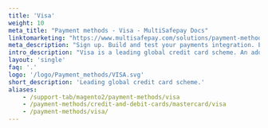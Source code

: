 ```yaml
---
title: 'Visa'
weight: 10
meta_title: "Payment methods - Visa - MultiSafepay Docs"
linktomarketing: "https://www.multisafepay.com/solutions/payment-methods/visa"
meta_description: "Sign up. Build and test your payments integration. Explore our products and services. Use our API Reference, SDKs, and wrappers. Get support."
intro_description: "Visa is a leading global credit card scheme. An additional layer of security is provided by Verified by Visa (Visa's version of 3D Secure), which requires cardholders to verify their identity."
layout: 'single'
faq: '.'
logo: '/logo/Payment_methods/VISA.svg' 
short_description: 'Leading global credit card scheme.'
aliases:
    - /support-tab/magento2/payment-methods/visa
    - /payment-methods/credit-and-debit-cards/mastercard/visa
    - /payment-methods/visa/
---
```






